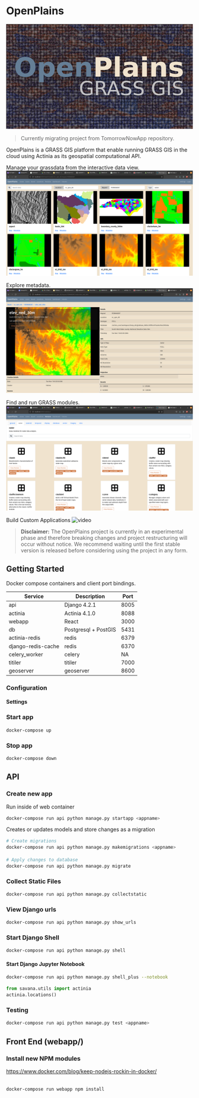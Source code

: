 # OpenPlains

![logo](./images/banner_v1_500px.png)

> Currently migrating project from TomorrowNowApp repository.

OpenPlains is a GRASS GIS platform that enable running GRASS GIS in the cloud using Actinia as its geospatial computational API.

Manage your grassdata from the interactive data view.
![data](./images/data_view.png)

Explore metadata.
![data](./images/info_view.png)

Find and run GRASS modules.
![data](./images/grass_modules_view.png)

Build Custom Applications
![video](./images/stormy_loader-optimized.gif)

<!-- [![react-savana-tests](https://github.com/tomorrownow/OpenPlains/actions/workflows/node.js.yml/badge.svg)](https://github.com/tomorrownow/OpenPlains/actions/workflows/node.js.yml)
[![django-savana-tests](https://github.com/tomorrownow/OpenPlains/actions/workflows/django.yml/badge.svg)](https://github.com/tomorrownow/OpenPlains/actions/workflows/django.yml) -->

> **Disclaimer:** The OpenPlains project is currently in an experimental phase and therefore breaking changes and project restructuring will occur without notice. We recommend waiting until the first stable version is released before considering using the project in any form.

## Getting Started

Docker compose containers and client port bindings.

| Service  | Description | Port |
| -----------   | ----------- | -------- |
| api           | Django 4.2.1  | 8005     |
| actinia | Actinia 4.1.0 | 8088     |
| webapp      | React       | 3000     |
| db      | Postgresql + PostGIS | 5431 |
| actinia-redis | redis | 6379 |
| django-redis-cache |  redis | 6370 |
| celery_worker |  celery | NA |
| titiler | titiler | 7000 |
| geoserver | geoserver | 8600 |

### Configuration

#### Settings

### Start app

```bash
docker-compose up
```

### Stop app

```bash
docker-compose down
```

## API

### Create new app

Run inside of web container

```bash
docker-compose run api python manage.py startapp <appname>
```

Creates or updates models and store changes as a migration

```bash
# Create migrations
docker-compose run api python manage.py makemigrations <appname>

# Apply changes to database
docker-compose run api python manage.py migrate
```

### Collect Static Files

```bash
docker-compose run api python manage.py collectstatic
```

### View Django urls

```bash
docker-compose run api python manage.py show_urls
```

### Start Django Shell

```bash
docker-compose run api python manage.py shell
```

#### Start Django Jupyter Notebook

```bash
docker-compose run api python manage.py shell_plus --notebook
```

```python
from savana.utils import actinia
actinia.locations()
```

### Testing

```bash
docker-compose run api python manage.py test <appname>
```

## Front End (webapp/)

### Install new NPM modules

<https://www.docker.com/blog/keep-nodejs-rockin-in-docker/>

```bash

docker-compose run webapp npm install

```
